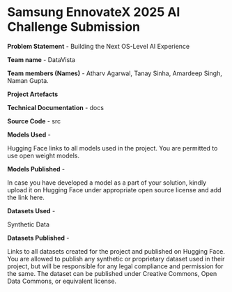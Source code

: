 # Samsung EnnovateX 2025 AI Challenge Submission

**Problem Statement** - Building the Next OS-Level AI Experience

**Team name** - DataVista

**Team members (Names)** - Atharv Agarwal, Tanay Sinha, Amardeep Singh, Naman Gupta.


**Project Artefacts**

**Technical Documentation** - docs

**Source Code** - src

**Models Used** -

Hugging Face links to all models used in the project. You are permitted to use open weight models.

**Models Published** -

In case you have developed a model as a part of your solution, kindly upload it on Hugging Face under appropriate open source license and add the link here.

**Datasets Used** -

Synthetic Data

**Datasets Published** -

Links to all datasets created for the project and published on Hugging Face. You are allowed to publish any synthetic or proprietary dataset used in their project, but will be responsible for any legal compliance and permission for the same. The dataset can be published under Creative Commons, Open Data Commons, or equivalent license.

